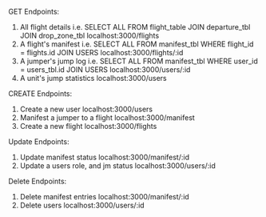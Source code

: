 GET Endpoints:
1. All flight details i.e. SELECT ALL FROM flight_table JOIN departure_tbl JOIN drop_zone_tbl localhost:3000/flights
2. A flight's manifest i.e. SELECT ALL FROM manifest_tbl WHERE flight_id = flights.id JOIN USERS localhost:3000/flights/:id
3. A jumper's jump log i.e. SELECT ALL FROM manifest_tbl WHERE user_id = users_tbl.id JOIN USERS localhost:3000/users/:id
4. A unit's jump statistics localhost:3000/users

CREATE Endpoints:
1. Create a new user localhost:3000/users
2. Manifest a jumper to a flight localhost:3000/manifest
3. Create a new flight localhost:3000/flights

Update Endpoints:
1. Update manifest status localhost:3000/manifest/:id
2. Update a users role, and jm status localhost:3000/users/:id

Delete Endpoints:
1. Delete manifest entries localhost:3000/manifest/:id
2. Delete users localhost:3000/users/:id